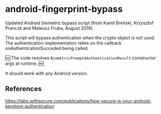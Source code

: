 # android-fingerprint-bypass

Updated Android biometric bypass script (from Kamil Breński, Krzysztof Pranczk and Mateusz Fruba, August 2019).

This script will bypass authentication when the crypto object is not used. The authentication implementation relies on the callback onAuthenticationSucceded being called.

:new: The code resolves `BiometricPrompt$AuthenticationResult` constructor args at runtime. :new: 

It should work with any Android version.

## References 

https://labs.withsecure.com/publications/how-secure-is-your-android-keystore-authentication
